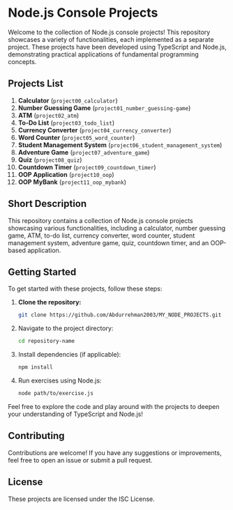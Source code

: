 # Node.js Console Projects

Welcome to the collection of Node.js console projects! This repository showcases a variety of functionalities, each implemented as a separate project. These projects have been developed using TypeScript and Node.js, demonstrating practical applications of fundamental programming concepts.

## Projects List

1. **Calculator** (`project00_calculator`)
2. **Number Guessing Game** (`project01_number_guessing-game`)
3. **ATM** (`project02_atm`)
4. **To-Do List** (`project03_todo_list`)
5. **Currency Converter** (`project04_currency_converter`)
6. **Word Counter** (`project05_word_counter`)
7. **Student Management System** (`project06_student_management_system`)
8. **Adventure Game** (`project07_adventure_game`)
9. **Quiz** (`project08_quiz`)
10. **Countdown Timer** (`project09_countdown_timer`)
11. **OOP Application** (`project10_oop`)
12. **OOP MyBank** (`project11_oop_mybank`)

## Short Description

This repository contains a collection of Node.js console projects showcasing various functionalities, including a calculator, number guessing game, ATM, to-do list, currency converter, word counter, student management system, adventure game, quiz, countdown timer, and an OOP-based application.

## Getting Started

To get started with these projects, follow these steps:

1. **Clone the repository:**
   ```bash
   git clone https://github.com/Abdurrehman2003/MY_NODE_PROJECTS.git
2. Navigate to the project directory:
   ```bash
   cd repository-name
3. Install dependencies (if applicable):
   ```bash
   npm install
4. Run exercises using Node.js:
   ```bash
   node path/to/exercise.js

Feel free to explore the code and play around with the projects to deepen your understanding of TypeScript and Node.js!

## Contributing

Contributions are welcome! If you have any suggestions or improvements, feel free to open an issue or submit a pull request.

## License

These projects are licensed under the ISC License.
